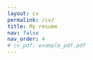 ```yaml
---
layout: cv
permalink: /cv/
title: My resume
nav: false
nav_order: 4
# cv_pdf: example_pdf.pdf
---
```

